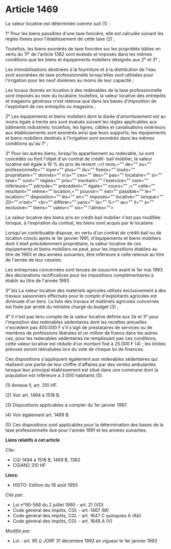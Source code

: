 # Article 1469

La valeur locative est déterminée comme suit (1) :

1° Pour les biens passibles d'une taxe foncière, elle est calculée suivant les règles fixées pour l'établissement de cette
taxe (2) ;

Toutefois, les biens exonérés de taxe foncière sur les propriétés bâties en vertu du 11° de l'article 1382 sont évalués et
imposés dans les mêmes conditions que les biens et équipements mobiliers désignés aux 2° et 3° ;

Les immobilisations destinées à la fourniture et à la distribution de l'eau sont exonérées de taxe professionnelle
lorsqu'elles sont utilisées pour l'irrigation pour les neuf dixièmes au moins de leur capacité ;

Les locaux donnés en location à des redevables de la taxe professionnelle sont imposés au nom du locataire; toutefois, la
valeur locative des entrepôts et magasins généraux n'est retenue que dans les bases d'imposition de l'exploitant de ces
entrepôts ou magasins ;

2° Les équipements et biens mobiliers dont la durée d'amortissement est au moins égale à trente ans sont évalués suivant les
règles applicables aux bâtiments industriels; toutefois, les lignes, câbles et canalisations extérieurs aux établissements
sont exonérés ainsi que leurs supports; les équipements et biens mobiliers destinés à l'irrigation sont exonérés dans les
mêmes conditions qu'au 1° ;

3° Pour les autres biens, lorsqu'ils appartiennent au redevable, lui sont concédés ou font l'objet d'un contrat de crédit-
bail mobilier, la valeur locative est égale à 16 % du prix de revient ;<rl mois;="" de="" ou="" professionnelle="" loyer=""
plus="" du="" fixées="" loués="" propriétaire="" donnés="" n'a="" ces="" des="" pas="" locataire="" si="" taxe="" sont=""
règles="" pris="" montant="" l'exercice="" nom="" inférieure="" période="" précédent="" égale="" cours="" ;="" celle=""
résultant="" même="" location,="" pouvoir="" est="" passible="" le="" location="" disposition="" les="" en="" imposés=""
locative="" lorsque="" 20="" n'est="" <br="" différer="" sans="" la="" %="" au="" il="" à="" exclusive="" biens="" valeur=""
six="" l'alinéa="">

La valeur locative des biens pris en crédit-bail mobilier n'est pas modifiée lorsque, à l'expiration du contrat, les biens
sont acquis par le locataire.

Lorsqu'un contribuable dispose, en vertu d'un contrat de crédit-bail ou de location conclu après le 1er janvier 1991,
d'équipements et biens mobiliers dont il était précédemment propriétaire, la valeur locative de ces équipements et biens
mobiliers ne peut, pour les impositions établies au titre de 1993 et des années suivantes, être inférieure à celle retenue au
titre de l'année de leur cession.

Les entreprises concernées sont tenues de souscrire avant le 1er mai 1993 des déclarations rectificatives pour les
impositions complémentaires à établir au titre de l'année 1993.

3° bis La valeur locative des matériels agricoles utilisés exclusivement à des travaux saisonniers effectués pour le compte
d'exploitants agricoles est diminuée d'un tiers. La liste des travaux et matériels agricoles concernés est fixée par arreté
du ministre chargé du budget (3) ;

4° Il n'est pas tenu compte de la valeur locative définie aux 2e et 3° pour l'imposition des redevables sédentaires dont les
recettes annuelles n'excèdent pas 400.000 F s'il s'agit de prestataires de services ou de membres de professions libérales et
un million de francs dans les autres cas; pour les redevables sédentaires ne remplissant pas ces conditions, cette valeur
locative est réduite d'un montant fixé à 25.000 F (4) ; les limites prévues seront réévaluées lors du vote de chaque loi de
finances.

Ces dispositions s'appliquent également aux redevables sédentaires qui réalisent une partie de leur chiffre d'affaires par
des ventes ambulantes lorsque leur principal établissement est situé dans une commune dont la population est inférieure à 3
000 habitants (5).

(1) Annexe II, art. 310 HF.

(2) Voir art. 1494 à 1518 B.

(3) Dispositions applicables à compter du 1er janvier 1987.

(4) Voir également art. 1469 B.

(5) Ces dispositions sont applicables pour la détermination des bases de la taxe professionnelle due pour l'année 1991 et les
années suivantes.

</rl>

**Liens relatifs à cet article**

_Cite_:

  - CGI 1494 à 1518 B, 1469 B, 1382
  - CGIAN2 310 HF

**Liens**:

  - HISTO: Edition du 18 août 1993

_Cité par_:

  - Loi n°90-568 du 2 juillet 1990 - art. 21 (VD)
  - Code général des impôts, CGI. - art. 1467 (M)
  - Code général des impôts, CGI. - art. 1647 C quinquies A (Ab)
  - Code général des impôts, CGI. - art. 1648 A (V)

_Modifié par_:

  - Loi - art. 95 () JORF 31 décembre 1992 en vigueur le 1er janvier 1993

